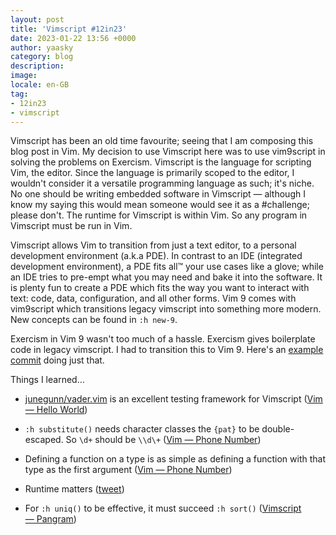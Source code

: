 ```yaml
---
layout: post
title: 'Vimscript #12in23'
date: 2023-01-22 13:56 +0000
author: yaasky
category: blog
description:
image:
locale: en-GB
tag:
- 12in23
- vimscript
---
```


Vimscript has been an old time favourite; seeing that I am composing this blog post in Vim. My decision to use Vimscript here was to use vim9script in solving the problems on Exercism. Vimscript is the language for scripting Vim, the editor. Since the language is primarily scoped to the editor, I wouldn't consider it a versatile programming language as such; it's niche. No one should be writing embedded software in Vimscript — although I know my saying this would mean someone would see it as a #challenge; please don't. The runtime for Vimscript is within Vim. So any program in Vimscript must be run in Vim.

Vimscript allows Vim to transition from just a text editor, to a personal development environment (a.k.a PDE). In contrast to an IDE (integrated development environment), a PDE fits all™ your use cases like a glove; while an IDE tries to pre-empt what you may need and bake it into the software. It is plenty fun to create a PDE which fits the way you want to interact with text: code, data, configuration, and all other forms. Vim 9 comes with vim9script which transitions legacy vimscript into something more modern. New concepts can be found in `:h new-9`.

Exercism in Vim 9 wasn't too much of a hassle. Exercism gives boilerplate code in legacy vimscript. I had to transition this to Vim 9. Here's an [example commit][6] doing just that.

Things I learned…

- [junegunn/vader.vim][7] is an excellent testing framework for Vimscript ([Vim — Hello World][1])
- `:h substitute()` needs character classes the `{pat}` to be double-escaped. So `\d+` should be `\\d\+` ([Vim — Phone Number][2])
- Defining a function on a type is as simple as defining a function with that type as the first argument ([Vim — Phone Number][2])
- Runtime matters ([tweet][8])
- For `:h uniq()` to be effective, it must succeed `:h sort()` ([Vimscript — Pangram][5])

  [1]: https://github.com/igbanam/exercism/commit/c3dc3519fc1e29f3849066c2cc7d3fd7099bb852
  [2]: https://github.com/igbanam/exercism/commit/5ee257157647a691aacb675e06fe202af7ba43e4
  [3]: https://github.com/igbanam/exercism/commit/047ebcc209b321c5aa8d3a8de16a1301955b78ea
  [4]: https://github.com/igbanam/exercism/commit/e29dd3e681fa8ff21e1c1796e8a09f26bc8848c9
  [5]: https://github.com/igbanam/exercism/commit/fa57fe3b8155cc3c08a2b5a66ff8437c9c2bb4aa
  [6]: https://github.com/igbanam/exercism/commit/89be4c0ea988709821aaa4133d3f3a440a60e0d8
  [7]: https://github.com/junegunn/vader.vim
  [8]: https://twitter.com/Yaasky/status/1616742287836385285
